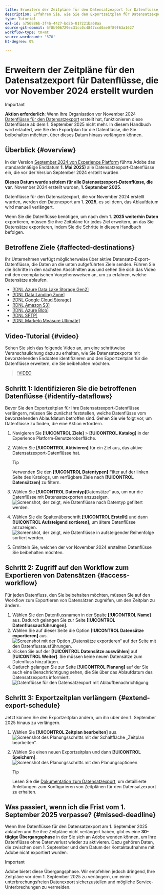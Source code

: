 ```yaml
---
title: Erweitern der Zeitpläne für den Datensatzexport für Datenflüsse, die vor November 2024 erstellt wurden
description: Erfahren Sie, wie Sie den Exportzeitplan für Datensatzexport-Datenflüsse verlängern, die vor November 2024 erstellt wurden und am 1. September 2025 nicht mehr funktionieren.
type: Tutorial
exl-id: a756886b-3f4b-4427-bd26-817221ba68aa
source-git-commit: 6f8b906729ec31cc0c4847ccd0ae0f89f63a1627
workflow-type: tm+mt
source-wordcount: '670'
ht-degree: 0%

---
```


# Erweitern der Zeitpläne für den Datensatzexport für Datenflüsse, die vor November 2024 erstellt wurden

>[!IMPORTANT]
>
>**Aktion erforderlich**: Wenn Ihre Organisation vor November 2024 [Datenflüsse für den Datensatzexport](export-datasets.md) erstellt hat, funktionieren diese Datenflüsse ab dem 1. September 2025 nicht mehr. In diesem Handbuch wird erläutert, wie Sie den Exportplan für die Datenflüsse, die Sie beibehalten möchten, über dieses Datum hinaus verlängern können.

## Überblick {#overview}

In der Version [September 2024 von Experience Platform](/help/release-notes/2024/september-2024.md#destinations) führte Adobe das standardmäßige Enddatum **1. Mai 2025)** alle Datensatzexport-Datenflüsse ein, die vor der Version September 2024 erstellt wurden.

**Dieses Datum wurde seitdem für alle Datensatzexport-Datenflüsse, die vor**. November 2024 erstellt wurden, **1. September 2025**.

Datenflüsse für den Datensatzexport, die vor November 2024 erstellt wurden, werden den Datenexport am 1. **2025**, es sei denn, das Ablaufdatum wird manuell verlängert.

Wenn Sie die Datenflüsse benötigen, um nach dem 1. **2025 weiterhin Daten** exportieren, müssen Sie ihre Zeitpläne für jedes Ziel erweitern, an das Sie Datensätze exportieren, indem Sie die Schritte in diesem Handbuch befolgen.

## Betroffene Ziele {#affected-destinations}

Ihr Unternehmen verfügt möglicherweise über aktive Datensatz-Export-Datenflüsse, die Daten an die unten aufgeführten Ziele senden. Führen Sie die Schritte in den nächsten Abschnitten aus und sehen Sie sich das Video mit den exemplarischen Vorgehensweisen an, um zu erfahren, welche Datensätze ablaufen.

* [[!DNL Azure Data Lake Storage Gen2]](../catalog/cloud-storage/adls-gen2.md)
* [[!DNL Data Landing Zone]](../catalog/cloud-storage/data-landing-zone.md)
* [[!DNL Google Cloud Storage]](../catalog/cloud-storage/google-cloud-storage.md)
* [[!DNL Amazon S3]](../catalog/cloud-storage/amazon-s3.md#changelog)
* [[!DNL Azure Blob]](../catalog/cloud-storage/azure-blob.md#changelog)
* [[!DNL SFTP]](../catalog/cloud-storage/sftp.md#changelog)
* [[!DNL Marketo Measure Ultimate]](../catalog/adobe/marketo-measure-ultimate.md)

## Video-Tutorial {#video}

Sehen Sie sich das folgende Video an, um eine schrittweise Veranschaulichung dazu zu erhalten, wie Sie Datensatzexporte mit bevorstehenden Enddaten identifizieren und den Exportzeitplan für die Datenflüsse erweitern, die Sie beibehalten möchten.

>[!VIDEO](https://video.tv.adobe.com/v/3470518/)

## Schritt 1: Identifizieren Sie die betroffenen Datenflüsse {#identify-dataflows}

Bevor Sie den Exportzeitplan für Ihre Datensatzexport-Datenflüsse verlängern, müssen Sie zunächst feststellen, welche Datenflüsse vom bevorstehenden Ablaufdatum betroffen sind. Gehen Sie wie folgt vor, um Datenflüsse zu finden, die eine Aktion erfordern.

1. Navigieren Sie **[!UICONTROL Ziele]** > **[!UICONTROL Katalog]** in der Experience Platform-Benutzeroberfläche.
2. Wählen Sie **[!UICONTROL Aktivieren]** für ein Ziel aus, das aktive Datensatzexport-Datenflüsse hat.

   >[!TIP]
   >
   >Verwenden Sie den **[!UICONTROL Datentypen]** Filter auf der linken Seite des Katalogs, um verfügbare Ziele nach **[!UICONTROL Datensätzen]** zu filtern.

3. Wählen Sie **[!UICONTROL Datentyp]**&#x200B;Datensätze“ aus, um nur die Datenflüsse mit Datensatzexporten anzuzeigen.
   ![Screenshot, der zeigt, wie Datenflüsse nach Datentyp gefiltert werden.](/help/destinations/assets/ui/export-datasets/dataset-type.png)
4. Wählen Sie die Spaltenüberschrift **[!UICONTROL Erstellt]** und dann **[!UICONTROL Aufsteigend sortieren]**, um ältere Datenflüsse anzuzeigen.
   ![Screenshot, der zeigt, wie Datenflüsse in aufsteigender Reihenfolge sortiert werden.](/help/destinations/assets/ui/export-datasets/sort-ascending.png)
5. Ermitteln Sie, welchen der vor November 2024 erstellten Datenflüsse Sie beibehalten möchten.

## Schritt 2: Zugriff auf den Workflow zum Exportieren von Datensätzen {#access-workflow}

Für jeden Datenfluss, den Sie beibehalten möchten, müssen Sie auf den Workflow zum Exportieren von Datensätzen zugreifen, um den Zeitplan zu ändern.

1. Wählen Sie den Datenflussnamen in der Spalte **[!UICONTROL Name]** aus. Dadurch gelangen Sie zur Seite **[!UICONTROL Datenflussausführungen]**.
2. Wählen Sie auf dieser Seite die Option **[!UICONTROL Datensätze exportieren]** aus.
   ![Screenshot mit der Option „Datensätze exportieren“ auf der Seite mit den Datenflussausführungen.](/help/destinations/assets/ui/export-datasets/export-datasets-option.png)
3. Klicken Sie auf der **[!UICONTROL Datensätze auswählen]** auf **[!UICONTROL Weiter]**. Sie müssen keine neuen Datensätze zum Datenfluss hinzufügen.
4. Dadurch gelangen Sie zur Seite **[!UICONTROL Planung]** auf der Sie auch eine Benachrichtigung sehen, die Sie über das Ablaufdatum des Datensatzexports informiert.
   ![Datenflüsse für den Datensatzexport mit Ablaufbenachrichtigung](/help/destinations/assets/ui/export-datasets/dataset-export-notification.png)

## Schritt 3: Exportzeitplan verlängern {#extend-export-schedule}

Jetzt können Sie den Exportzeitplan ändern, um ihn über den 1. September 2025 hinaus zu verlängern.

1. Wählen Sie **[!UICONTROL Zeitplan bearbeiten]** aus.
   ![Screenshot des Planungsschritts mit der Schaltfläche „Zeitplan bearbeiten“.](/help/destinations/assets/ui/export-datasets/edit-schedule.png)
2. Wählen Sie einen neuen Exportzeitplan und dann **[!UICONTROL Speichern]**.
   ![Screenshot des Planungsschritts mit den Planungsoptionen.](/help/destinations/assets/ui/export-datasets/edit-schedule-calendar.png)

   >[!TIP]
   >
   >Lesen Sie die [Dokumentation zum Datensatzexport](export-datasets.md#scheduling), um detaillierte Anleitungen zum Konfigurieren von Zeitplänen für den Datensatzexport zu erhalten.

## Was passiert, wenn ich die Frist vom 1. September 2025 verpasse? {#missed-deadline}

Wenn Ihre Datenflüsse für den Datensatzexport am 1. September 2025 ablaufen und Sie ihre Zeitpläne nicht verlängert haben, gibt es eine **30-tägige Übergangsphase** in der Sie sich an Adobe wenden können, um Ihre Datenflüsse ohne Datenverlust wieder zu aktivieren. Dazu gehören Daten, die zwischen dem 1. September und dem Datum der Kontaktaufnahme mit Adobe nicht exportiert wurden.

>[!IMPORTANT]
>
>Adobe bietet diese Übergangsphase. Wir empfehlen jedoch dringend, Ihre Zeitpläne vor dem 1. September 2025 zu verlängern, um einen unterbrechungsfreien Datenexport sicherzustellen und mögliche Service-Unterbrechungen zu vermeiden.
